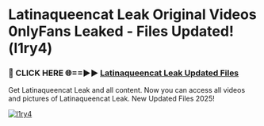 # Latinaqueencat Leak Original Videos 0nlyFans Leaked - Files Updated! (l1ry4)

<h3>🔴 CLICK HERE 🌐==►► <a href="https://tinyurl.com/ehrbuxhb" rel="nofollow">Latinaqueencat Leak Updated Files</a></h3>

Get Latinaqueencat Leak and all content. Now you can access all videos and pictures of Latinaqueencat Leak. New Updated Files 2025!

[![l1ry4](https://i.imgur.com/lVYEuWS.gif)](https://tinyurl.com/ehrbuxhb)
